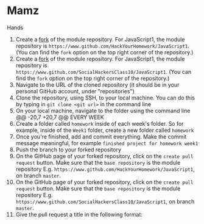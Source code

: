 # Mamz
Hands

1. Create a [fork](https://help.github.com/en/articles/fork-a-repo) of the module repository. For JavaScript1, the module repository is `https://www.github.com/HackYourHomework/JavaScript1`. (You can find the `fork` option on the top right corner of the repository.)
1. Create a [fork](https://help.github.com/en/articles/fork-a-repo) of the module repository. For JavaScript1, the module repository is `https://www.github.com/SocialHackersClass10/JavaScript1`. (You can find the `fork` option on the top right corner of the repository.)
2. Navigate to the URL of the cloned repository (it should be in your personal GitHub account, under "repositories")
3. Clone the repository, using SSH, to your local machine. You can do this by typing in `git clone <git url>` in the command line
4. On your local machine, navigate to the folder using the command line
@@ -20,7 +20,7 @@ EVERY WEEK
2. Create a folder called `homework` inside of each week's folder. So for example, inside of the `Week1` folder, create a new folder called `homework`
3. Once you're finished, add and commit everything. Make the commit message meaningful, for example `finished project for homework week1`
4. Push the branch to your forked repository
5. On the GitHub page of your forked repository, click on the `create pull request` button. Make sure that the `base repository` is the module repository E.g. `https://www.github.com/HackYourHomework/JavaScript1`, on branch `master`.
5. On the GitHub page of your forked repository, click on the `create pull request` button. Make sure that the `base repository` is the module repository E.g. `https://www.github.com/SocialHackersClass10/JavaScript1`, on branch `master`.
6. Give the pull request a title in the following format:

```markdown
